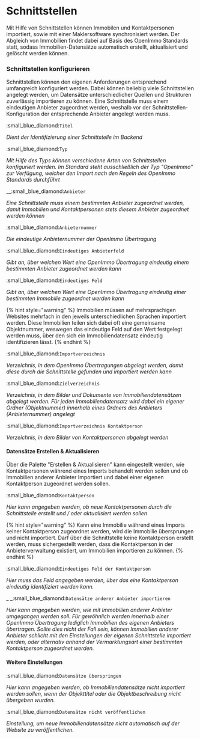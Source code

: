 # Schnittstellen

Mit Hilfe von Schnittstellen können Immobilen und Kontaktpersonen importiert, sowie mit einer Maklersoftware synchronisiert werden. Der Abgleich von Immobilien findet dabei auf Basis des OpenImmo Standards statt, sodass Immobilien-Datensätze automatisch erstellt, aktualisiert und gelöscht werden können.

### Schnittstellen konfigurieren

Schnittstellen können den eigenen Anforderungen entsprechend umfangreich konfiguriert werden. Dabei können beliebig viele Schnittstellen angelegt werden, um Datensätze unterschiedlicher Quellen und Strukturen zuverlässig importieren zu können. Eine Schnittstelle muss einem eindeutigen Anbieter zugeordnet werden, weshalb vor der Schnittstellen-Konfiguration der entsprechende Anbieter angelegt werden muss.

:small\_blue\_diamond:`Titel`

_Dient der Identifizierung einer Schnittstelle im Backend_

:small\_blue\_diamond:`Typ`

_Mit Hilfe des Typs können verschiedene Arten von Schnittstellen konfiguriert werden. Im Standard steht ausschließlich der Typ "OpenImmo" zur Verfügung, welcher den Import nach den Regeln des OpenImmo Standards durchführt_

__:small\_blue\_diamond:`Anbieter`

_Eine Schnittstelle muss einem bestimmten Anbieter zugeordnet werden, damit Immobilien und Kontaktpersonen stets diesem Anbieter zugeordnet werden können_

:small\_blue\_diamond:`Anbieternummer`

_Die eindeutige Anbieternummer der OpenImmo Übertragung_

:small\_blue\_diamond:`Eindeutiges Anbieterfeld`

_Gibt an, über welchen Wert eine OpenImmo Übertragung eindeutig einem bestimmten Anbieter zugeordnet werden kann_

:small\_blue\_diamond:`Eindeutiges Feld`

_Gibt an, über welchen Wert eine OpenImmo Übertragung eindeutig einer bestimmten Immobilie zugeordnet werden kann_

{% hint style="warning" %}
Immobilien müssen auf mehrsprachigen Websites mehrfach in den jeweils unterschiedlichen Sprachen importiert werden. Diese Immobilien teilen sich dabei oft eine gemeinsame Objektnummer, weswegen das eindeutige Feld auf den Wert festgelegt werden muss, über den sich ein Immobiliendatensatz eindeutig identifizieren lässt.
{% endhint %}

:small\_blue\_diamond:`Importverzeichnis`

_Verzeichnis, in dem OpenImmo Übertragungen abgelegt werden, damit diese durch die Schnittstelle gefunden und importiert werden kann_

:small\_blue\_diamond:`Zielverzeichnis`

_Verzeichnis, in dem Bilder und Dokumente von Immobiliendatensätzen abgelegt werden. Für jeden Immobiliendatensatz wird dabei ein eigener Ordner (Objektnummer) innerhalb eines Ordners des Anbieters (Anbieternummer) angelegt_

:small\_blue\_diamond:`Importverzeichnis Kontaktperson`

_Verzeichnis, in dem Bilder von Kontaktpersonen abgelegt werden_

#### Datensätze Erstellen & Aktualisieren

Über die Palette "Erstellen & Aktualisieren" kann eingestellt werden, wie Kontaktpersonen während eines Imports behandelt werden sollen und ob Immobilien anderer Anbieter Importiert und dabei einer eigenen Kontaktperson zugeordnet werden sollen.

:small\_blue\_diamond:`Kontaktperson`

_Hier kann angegeben werden, ob neue Kontaktpersonen durch die Schnittstelle erstellt und / oder aktualisiert werden sollen_

{% hint style="warning" %}
Kann eine Immobilie während eines Imports keiner Kontaktperson zugeordnet werden, wird die Immobilie übersprungen und nicht importiert. Darf über die Schnittstelle keine Kontaktperson erstellt werden, muss sichergestellt werden, dass die Kontaktperson in der Anbieterverwaltung existiert, um Immobilien importieren zu können.
{% endhint %}

:small\_blue\_diamond:`Eindeutiges Feld der Kontaktperson`

_Hier muss das Feld angegeben werden, über das eine Kontaktperson eindeutig identifiziert werden kann._

_ _:small\_blue\_diamond:`Datensätze anderer Anbieter importieren`

_Hier kann angegeben werden, wie mit Immobilien anderer Anbieter umgegangen werden soll. Für gewöhnlich werden innerhalb einer OpenImmo Übertragung lediglich Immobilien des eigenen Anbieters übertragen. Sollte dies nicht der Fall sein, können Immobilien anderer Anbieter schlicht mit den Einstellungen der eigenen Schnittstelle importiert werden, oder alternativ anhand der Vermarktungsart einer bestimmten Kontaktperson zugeordnet werden._

#### Weitere Einstellungen

:small\_blue\_diamond:`Datensätze überspringen`

_Hier kann angegeben werden, ob Immobiliendatensätze nicht importiert werden sollen, wenn der Objekttitel oder die Objektbeschreibung nicht übergeben wurden._

:small\_blue\_diamond:`Datensätze nicht veröffentlichen`

_Einstellung, um neue Immobiliendatensätze nicht automatisch auf der Website zu veröffentlichen._
